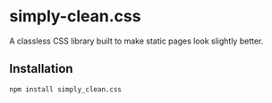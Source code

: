# simply-clean.css
A classless CSS library built to make static pages look slightly better.

## Installation
```
npm install simply_clean.css
```
